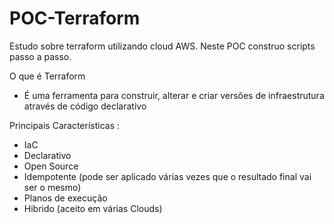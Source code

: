 # POC-Terraform
Estudo sobre terraform utilizando cloud AWS. Neste POC construo scripts passo a passo.

O que é Terraform
- É uma ferramenta para construir, alterar e criar versões de infraestrutura através de código declarativo

Principais Características :
- IaC
- Declarativo
- Open Source
- Idempotente (pode ser aplicado várias vezes que o resultado final vai ser o mesmo)
- Planos de execução
- Hibrido (aceito em várias Clouds)
